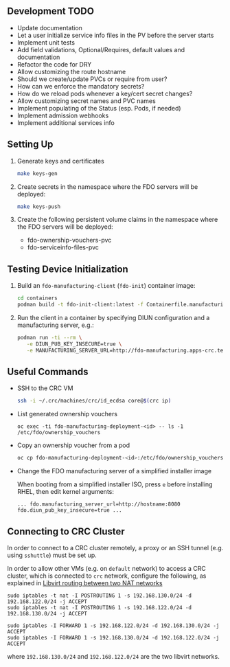 ## Development TODO

* Update documentation
* Let a user initialize service info files in the PV before the server starts
* Implement unit tests
* Add field validations, Optional/Requires, default values and documentation
* Refactor the code for DRY
* Allow customizing the route hostname
* Should we create/update PVCs or require from user?
* How can we enforce the mandatory secrets?
* How do we reload pods whenever a key/cert secret changes?
* Allow customizing secret names and PVC names
* Implement populating of the Status (esp. Pods, if needed)
* Implement admission webhooks
* Implement additional services info

## Setting Up

1. Generate keys and certificates

   ```sh
   make keys-gen
   ```

2. Create secrets in the namespace where the FDO servers will be deployed:

   ```sh
   make keys-push
   ```

3. Create the following persistent volume claims in the namespace where the FDO servers will be deployed:

   * fdo-ownership-vouchers-pvc
   * fdo-serviceinfo-files-pvc

## Testing Device Initialization

1. Build an `fdo-manufacturing-client` (`fdo-init`) container image:

   ```sh
   cd containers
   podman build -t fdo-init-client:latest -f Containerfile.manufacturing-client
   ```

2. Run the client in a container by specifying DIUN configuration and a manufacturing server, e.g.:

   ```sh
   podman run -ti --rm \
      -e DIUN_PUB_KEY_INSECURE=true \
      -e MANUFACTURING_SERVER_URL=http://fdo-manufacturing.apps-crc.testing fdo-init-client:latest
   ```

## Useful Commands

* SSH to the CRC VM

  ```sh
  ssh -i ~/.crc/machines/crc/id_ecdsa core@$(crc ip)
  ```

* List generated ownership vouchers

  ```
  oc exec -ti fdo-manufacturing-deployment-<id> -- ls -1 /etc/fdo/ownership_vouchers
  ```

* Copy an ownership voucher from a pod

  ```sh
  oc cp fdo-manufacturing-deployment-<id>:/etc/fdo/ownership_vouchers/<filename> <filename>
  ```

* Change the FDO manufacturing server of a simplified installer image

  When booting from a simplified installer ISO, press `e` before installing RHEL, then edit kernel arguments:

  ```console
  ... fdo.manufacturing_server_url=http://hostname:8080 fdo.diun_pub_key_insecure=true ...
  ```

## Connecting to CRC Cluster

In order to connect to a CRC cluster remotely, a proxy or an SSH tunnel (e.g. using `sshuttle`) must be set up.

In order to allow other VMs (e.g. on `default` network) to access a CRC cluster, which is connected to `crc` network, configure the following, as explained in [Libvirt routing between two NAT networks](https://serverfault.com/questions/1109903/libvirt-routing-between-two-nat-networks)

```console
sudo iptables -t nat -I POSTROUTING 1 -s 192.168.130.0/24 -d 192.168.122.0/24 -j ACCEPT
sudo iptables -t nat -I POSTROUTING 1 -s 192.168.122.0/24 -d 192.168.130.0/24 -j ACCEPT

sudo iptables -I FORWARD 1 -s 192.168.122.0/24 -d 192.168.130.0/24 -j ACCEPT
sudo iptables -I FORWARD 1 -s 192.168.130.0/24 -d 192.168.122.0/24 -j ACCEPT
```

where `192.168.130.0/24` and `192.168.122.0/24` are the two libvirt networks.